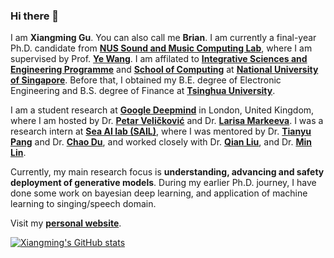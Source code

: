 ### Hi there 👋

I am **Xiangming Gu**. You can also call me **Brian**. I am currently a final-year Ph.D. candidate from **[NUS Sound and Music Computing Lab](https://smcnus.github.io)**, where I am supervised by Prof. **[Ye Wang](https://www.comp.nus.edu.sg/cs/people/wangye/)**. I am affilated to **[Integrative Sciences and Engineering Programme](https://isep.nus.edu.sg)** and **[School of Computing](https://www.comp.nus.edu.sg)** at **[National University of Singapore](https://www.nus.edu.sg)**. Before that, I obtained my B.E. degree of Electronic Engineering and B.S. degree of Finance at **[Tsinghua University](https://www.tsinghua.edu.cn/en/)**.

I am a student research at **[Google Deepmind](https://deepmind.google)** in London, United Kingdom, where I am hosted by Dr. **[Petar Veličković](https://petar-v.com)** and Dr. **[Larisa Markeeva](https://scholar.google.ru/citations?user=jM6Y0yAAAAAJ&hl=en)**. I was a research intern at **[Sea AI lab (SAIL)](https://sail.sea.com/)**, where I was mentored by Dr. **[Tianyu Pang](https://p2333.github.io/)** and Dr. **[Chao Du](https://duchao0726.github.io/)**, and worked closely with Dr. **[Qian Liu](https://siviltaram.github.io/)**, and Dr. **[Min Lin](https://linmin.me/)**.

Currently, my main research focus is **understanding, advancing and safety deployment of generative models**. During my earlier Ph.D. journey, I have done some work on bayesian deep learning, and application of machine learning to singing/speech domain.

Visit my **[personal website](https://guxm2021.github.io)**.

[![Xiangming's GitHub stats](https://github-readme-stats-git-masterorgs-github-readme-stats-team.vercel.app/api?username=guxm2021&include_orgs=true)](https://github.com/anuraghazra/github-readme-stats)
